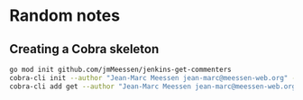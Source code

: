 # Random notes

## Creating a Cobra skeleton

```sh
go mod init github.com/jmMeessen/jenkins-get-commenters
cobra-cli init --author "Jean-Marc Meessen jean-marc@meessen-web.org" --license MIT
cobra-cli add get --author "Jean-Marc Meessen jean-marc@meessen-web.org" --license MIT
```

